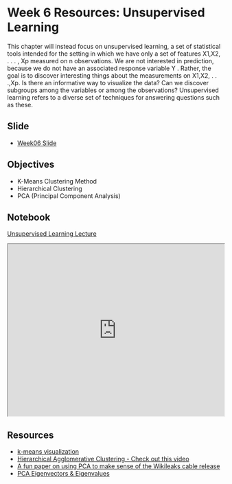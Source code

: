 # Week 6 Resources: Unsupervised Learning

This chapter will instead focus on unsupervised learning, a set of statistical tools intended for the setting in which we have only a set of features X1,X2, . . . , Xp measured on n observations. We are not interested in prediction, because we do not have an associated response variable Y . Rather, the goal is to discover interesting things about the measurements on X1,X2, . . .,Xp. Is there an informative way to visualize the data? Can we discover subgroups among the variables or among the observations? Unsupervised learning refers to a diverse set of techniques for answering questions such as these.

## Slide
* [Week06 Slide](https://drive.google.com/file/d/1IBG1Da1-C8KbojxAM-NW5DOlV1CjXHpS/view?usp=sharing)

## Objectives

* K-Means Clustering Method
* Hierarchical Clustering
* PCA (Principal Component Analysis)

## Notebook

[Unsupervised Learning Lecture](https://s3-ap-southeast-1.amazonaws.com/intro-to-ml-minhdh/week_6/unsupervised_learning_lecture.ipynb)

<iframe allowfullscreen src="https://www.beautiful.ai/player/-Lam4OAmh_VoibMSZ9Sx/MLC-Week-6?utm_source=beautiful_player&utm_medium=embed&utm_campaign=-Lam4OAmh_VoibMSZ9Sx" height="400" width="100%"></iframe>

## Resources

* [k-means visualization](https://www.naftaliharris.com/blog/visualizing-k-means-clustering)
* [Hierarchical Agglomerative Clustering - Check out this video](https://www.youtube.com/watch?v=OcoE7JlbXvY)
* [A fun paper on using PCA to make sense of the Wikileaks cable release](http://bit.ly/2v0nxrA)
* [PCA Eigenvectors & Eigenvalues](https://stats.stackexchange.com/questions/2691/making-sense-of-principal-component-analysis-eigenvectors-eigenvalues?answertab=votes#tab-top)
